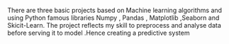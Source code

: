 There are three basic projects based on Machine learning algorithms and using Python famous libraries Numpy , Pandas , Matplotlib ,Seaborn and Skicit-Learn. The project reflects my skill to preprocess and analyse data before serving it to model .Hence creating a predictive system
